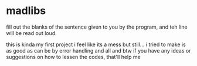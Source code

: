 # madlibs
 fill out the blanks of the sentence given to you by the program, and teh line will be read out loud.


 this is kinda my first project i feel like its a mess but still... i tried to make is as good as can be by error handling and all and btw if you have any ideas or suggestions on how to lessen the codes, that'll help me
